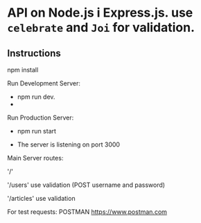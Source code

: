 #  API on Node.js і Express.js. use `celebrate` and `Joi` for validation.

## Instructions

npm install

Run Development Server: 

- npm run dev. 
- 
Run Production Server:


- npm run start

- The server is listening on port 3000

Main Server routes:

'/' 

'/users' use validation (POST username and password)

'/articles' use validation 

For test requests: POSTMAN https://www.postman.com

